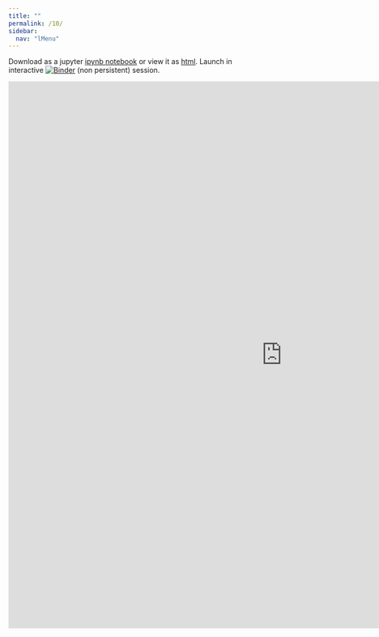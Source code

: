 ```yaml
---
title: ""
permalink: /10/
sidebar:
  nav: "lMenu"
---
```


Download as a jupyter [ipynb notebook](https://datascience-intro.github.io/1MS041-2020/lectures/10.ipynb) or view it as [html](https://datascience-intro.github.io/1MS041-2020/lectures/10.html).
Launch in interactive [![Binder](https://mybinder.org/badge_logo.svg)](https://mybinder.org/v2/gh/datascience-intro/1MS041-2020/gh-pages?filepath=lectures%2F10.ipynb) (non persistent) session.

<iframe src="https://datascience-intro.github.io/1MS041-2020/lectures/10.html" width="1080" height="1080" frameborder="0"></iframe>

    